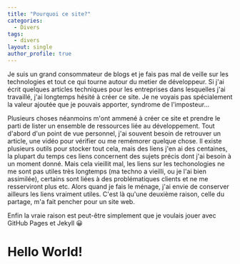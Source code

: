 ```yaml
---
title: "Pourquoi ce site?"
categories:
  - Divers
tags:
  - divers
layout: single
author_profile: true
---
```

Je suis un grand consommateur de blogs et je fais pas mal de veille sur les technologies et tout ce qui tourne autour du metier de développeur. Si j'ai écrit quelques articles techniques pour les entreprises dans lesquelles j'ai travaillé, j'ai longtemps hésité à créer ce site. Je ne voyais pas spécialement la valeur ajoutée que je pouvais apporter, syndrome de l'imposteur...

Plusieurs choses néanmoins m'ont ammené à créer ce site et prendre le parti de lister un ensemble de ressources liée au développement.
Tout d'abord d'un point de vue personnel, j'ai souvent besoin de retrouver un article, une vidéo pour vérifier ou me remémorer quelque chose. Il existe plusieurs outils pour stocker tout cela, mais des liens j'en ai des centaines, la plupart du temps ces liens concernent des sujets précis dont j'ai besoin à un moment donné. Mais cela vieillit mal, les liens sur les techonologies ne me sont pas utiles très longtemps (ma techno a vieilli, ou je l'ai bien assimilée), certains sont liées à des problématiques clients et ne me resserviront plus etc. Alors quand je fais le ménage, j'ai envie de conserver ailleurs les liens vraiment utiles. C'est là qu'une deuxième raison, celle du partage, m'a fait pencher pour un site web. 

Enfin la vraie raison est peut-être simplement que je voulais jouer avec GitHub Pages et Jekyll :grinning:

# Hello World!

